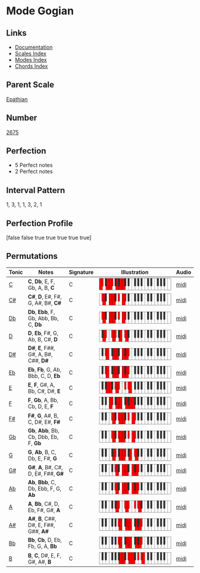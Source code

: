 # Mode Gogian

## Links

- [Documentation](index.md)
- [Scales Index](Scales.md)
- [Modes Index](Modes.md)
- [Chords Index](Chords.md)

## Parent Scale

[Epathian](ScaleEpathian.md)

## Number

[2675](https://ianring.com/musictheory/scales/2675)

## Perfection

- 5 Perfect notes
- 2 Perfect notes

## Interval Pattern

1, 3, 1, 1, 3, 2, 1

## Perfection Profile

[false false true true true true true]

## Permutations

| Tonic | Notes | Signature | Illustration | Audio |
|-------|-------|-----------|--------------|-------|
| [C](ModeCNaturalGogian.md) | **C**, **Db**, E, F, Gb, A, B, **C** | C | ![CNaturalGogian](ModeCNaturalGogian.png) | [midi](https://github.com/edipermadi/music/blob/main/docs/ModeCNaturalGogian.mid?raw=true) |
| [C#](ModeCSharpGogian.md) | **C#**, **D**, E#, F#, G, A#, B#, **C#** | C | ![CSharpGogian](ModeCSharpGogian.png) | [midi](https://github.com/edipermadi/music/blob/main/docs/ModeCSharpGogian.mid?raw=true) |
| [Db](ModeDFlatGogian.md) | **Db**, **Ebb**, F, Gb, Abb, Bb, C, **Db** | C | ![DFlatGogian](ModeDFlatGogian.png) | [midi](https://github.com/edipermadi/music/blob/main/docs/ModeDFlatGogian.mid?raw=true) |
| [D](ModeDNaturalGogian.md) | **D**, **Eb**, F#, G, Ab, B, C#, **D** | C | ![DNaturalGogian](ModeDNaturalGogian.png) | [midi](https://github.com/edipermadi/music/blob/main/docs/ModeDNaturalGogian.mid?raw=true) |
| [D#](ModeDSharpGogian.md) | **D#**, **E**, F##, G#, A, B#, C##, **D#** | C | ![DSharpGogian](ModeDSharpGogian.png) | [midi](https://github.com/edipermadi/music/blob/main/docs/ModeDSharpGogian.mid?raw=true) |
| [Eb](ModeEFlatGogian.md) | **Eb**, **Fb**, G, Ab, Bbb, C, D, **Eb** | C | ![EFlatGogian](ModeEFlatGogian.png) | [midi](https://github.com/edipermadi/music/blob/main/docs/ModeEFlatGogian.mid?raw=true) |
| [E](ModeENaturalGogian.md) | **E**, **F**, G#, A, Bb, C#, D#, **E** | C | ![ENaturalGogian](ModeENaturalGogian.png) | [midi](https://github.com/edipermadi/music/blob/main/docs/ModeENaturalGogian.mid?raw=true) |
| [F](ModeFNaturalGogian.md) | **F**, **Gb**, A, Bb, Cb, D, E, **F** | C | ![FNaturalGogian](ModeFNaturalGogian.png) | [midi](https://github.com/edipermadi/music/blob/main/docs/ModeFNaturalGogian.mid?raw=true) |
| [F#](ModeFSharpGogian.md) | **F#**, **G**, A#, B, C, D#, E#, **F#** | C | ![FSharpGogian](ModeFSharpGogian.png) | [midi](https://github.com/edipermadi/music/blob/main/docs/ModeFSharpGogian.mid?raw=true) |
| [Gb](ModeGFlatGogian.md) | **Gb**, **Abb**, Bb, Cb, Dbb, Eb, F, **Gb** | C | ![GFlatGogian](ModeGFlatGogian.png) | [midi](https://github.com/edipermadi/music/blob/main/docs/ModeGFlatGogian.mid?raw=true) |
| [G](ModeGNaturalGogian.md) | **G**, **Ab**, B, C, Db, E, F#, **G** | C | ![GNaturalGogian](ModeGNaturalGogian.png) | [midi](https://github.com/edipermadi/music/blob/main/docs/ModeGNaturalGogian.mid?raw=true) |
| [G#](ModeGSharpGogian.md) | **G#**, **A**, B#, C#, D, E#, F##, **G#** | C | ![GSharpGogian](ModeGSharpGogian.png) | [midi](https://github.com/edipermadi/music/blob/main/docs/ModeGSharpGogian.mid?raw=true) |
| [Ab](ModeAFlatGogian.md) | **Ab**, **Bbb**, C, Db, Ebb, F, G, **Ab** | C | ![AFlatGogian](ModeAFlatGogian.png) | [midi](https://github.com/edipermadi/music/blob/main/docs/ModeAFlatGogian.mid?raw=true) |
| [A](ModeANaturalGogian.md) | **A**, **Bb**, C#, D, Eb, F#, G#, **A** | C | ![ANaturalGogian](ModeANaturalGogian.png) | [midi](https://github.com/edipermadi/music/blob/main/docs/ModeANaturalGogian.mid?raw=true) |
| [A#](ModeASharpGogian.md) | **A#**, **B**, C##, D#, E, F##, G##, **A#** | C | ![ASharpGogian](ModeASharpGogian.png) | [midi](https://github.com/edipermadi/music/blob/main/docs/ModeASharpGogian.mid?raw=true) |
| [Bb](ModeBFlatGogian.md) | **Bb**, **Cb**, D, Eb, Fb, G, A, **Bb** | C | ![BFlatGogian](ModeBFlatGogian.png) | [midi](https://github.com/edipermadi/music/blob/main/docs/ModeBFlatGogian.mid?raw=true) |
| [B](ModeBNaturalGogian.md) | **B**, **C**, D#, E, F, G#, A#, **B** | C | ![BNaturalGogian](ModeBNaturalGogian.png) | [midi](https://github.com/edipermadi/music/blob/main/docs/ModeBNaturalGogian.mid?raw=true) |

